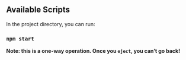 ## Available Scripts

In the project directory, you can run:

### `npm start`

**Note: this is a one-way operation. Once you `eject`, you can’t go back!**

